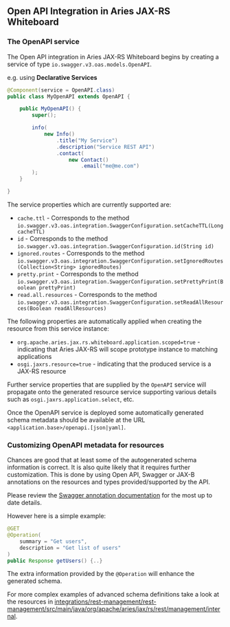 ## Open API Integration in Aries JAX-RS Whiteboard

### The OpenAPI service

The Open API integration in Aries JAX-RS Whiteboard begins by creating a service of type `io.swagger.v3.oas.models.OpenAPI`.

e.g. using **Declarative Services**
```java
@Component(service = OpenAPI.class)
public class MyOpenAPI extends OpenAPI {

    public MyOpenAPI() {
        super();

        info(
            new Info()
                .title("My Service")
                .description("Service REST API")
                .contact(
                    new Contact()
                        .email("me@me.com")
        );
    }

}
```

The service properties which are currently supported are:

- `cache.ttl` - Corresponds to the method `io.swagger.v3.oas.integration.SwaggerConfiguration.setCacheTTL(Long cacheTTL)`
- `id` - Corresponds to the method `io.swagger.v3.oas.integration.SwaggerConfiguration.id(String id)`
- `ignored.routes` - Corresponds to the method `io.swagger.v3.oas.integration.SwaggerConfiguration.setIgnoredRoutes(Collection<String> ignoredRoutes)`
- `pretty.print` - Corresponds to the method `io.swagger.v3.oas.integration.SwaggerConfiguration.setPrettyPrint(Boolean prettyPrint)`
- `read.all.resources` - Corresponds to the method `io.swagger.v3.oas.integration.SwaggerConfiguration.setReadAllResources(Boolean readAllResources)`

The following properties are automatically applied when creating the resource from this service instance:

- `org.apache.aries.jax.rs.whiteboard.application.scoped=true` - indicating that Aries JAX-RS will scope prototype instance to matching applications
- `osgi.jaxrs.resource=true` - indicating that the produced service is a JAX-RS resource

Further service properties that are supplied by the `OpenAPI` service will propagate onto the generated resource service supporting various details such as `osgi.jaxrs.application.select`, etc.

Once the OpenAPI service is deployed some automatically generated schema metadata should be available at the URL `<application.base>/openapi.[json|yaml]`.

### Customizing OpenAPI metadata for resources

Chances are good that at least some of the autogenerated schema information is correct. It is also quite likely that it requires further customization. This is done by using Open API, Swagger or JAX-B annotations on the resources and types provided/supported by the API.

Please review the [Swagger annotation documentation](https://github.com/swagger-api/swagger-core/wiki/Swagger-2.X---Annotations) for the most up to date details.

However here is a simple example:

```java
@GET
@Operation(
    summary = "Get users",
    description = "Get list of users"
)
public Response getUsers() {..}
```

The extra information provided by the `@Operation` will enhance the generated schema.

For more complex examples of advanced schema definitions take a look at the resources in [integrations/rest-management/rest-management/src/main/java/org/apache/aries/jax/rs/rest/management/internal](integrations/rest-management/rest-management/src/main/java/org/apache/aries/jax/rs/rest/management/internal).